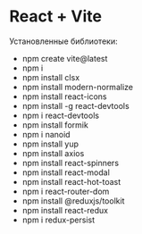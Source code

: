 # React + Vite

Установленные библиотеки:

- npm create vite@latest
- npm i
- npm install clsx
- npm install modern-normalize
- npm install react-icons
- npm install -g react-devtools
- npm i react-devtools
- npm install formik
- npm i nanoid
- npm install yup
- npm install axios
- npm install react-spinners
- npm install react-modal
- npm install react-hot-toast
- npm i react-router-dom
- npm install @reduxjs/toolkit
- npm install react-redux
- npm i redux-persist
